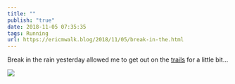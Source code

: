 ```yaml
---
title: ""
publish: "true"
date: 2018-11-05 07:35:35
tags: Running
url: https://ericmwalk.blog/2018/11/05/break-in-the.html
---
```


Break in the rain yesterday allowed me to get out on the [trails](https://www.strava.com/activities/1948624267) for a little bit...

![](https://ericmwalk.blog/uploads/2022/1a4970f6c4.jpg)